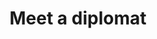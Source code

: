 ---
title: Meet a diplomat
metaDescription: See this page for contact details for diplomatic relations.
banner: /images/diplomacy.jpg
bannerHeight: short
headerTitle: Meet a Diplomat
headerSubtitle: (Non-autocannon diplomacy only)
people:
  - name: Aluhn
    portrait: /images/characters/Aluhn.png
    role: CEO
---